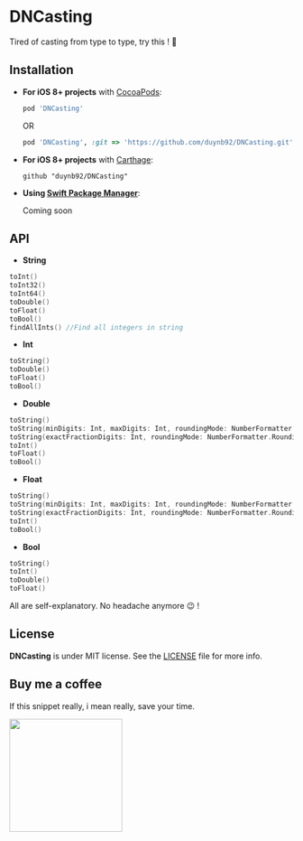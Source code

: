 # DNCasting

Tired of casting from type to type, try this ! :see_no_evil:

## Installation

- **For iOS 8+ projects** with [CocoaPods](https://cocoapods.org):

    ```ruby
    pod 'DNCasting'
    ```
    OR 
    
     ```ruby
    pod 'DNCasting', :git => 'https://github.com/duynb92/DNCasting.git'
    ```

- **For iOS 8+ projects** with [Carthage](https://github.com/Carthage/Carthage):

    ```
    github "duynb92/DNCasting"
    ```

- **Using [Swift Package Manager](https://swift.org/package-manager)**:

    Coming soon

## API

- **String**
```swift
toInt()
toInt32()
toInt64()
toDouble()
toFloat()
toBool()
findAllInts() //Find all integers in string 
```

- **Int**
```swift
toString()
toDouble()
toFloat()
toBool()
```

- **Double**
```swift
toString()
toString(minDigits: Int, maxDigits: Int, roundingMode: NumberFormatter.RoundingMode = .halfEven, locale : Locale = Locale(identifier: "en_US"))
toString(exactFractionDigits: Int, roundingMode: NumberFormatter.RoundingMode = .halfEven, locale : Locale = Locale(identifier: "en_US")) 
toInt()
toFloat()
toBool()
```

- **Float**
```swift
toString()
toString(minDigits: Int, maxDigits: Int, roundingMode: NumberFormatter.RoundingMode = .halfEven, locale : Locale = Locale(identifier: "en_US"))
toString(exactFractionDigits: Int, roundingMode: NumberFormatter.RoundingMode = .halfEven, locale : Locale = Locale(identifier: "en_US")) 
toInt()
toBool()
```

- **Bool**
```swift
toString()
toInt()
toDouble()
toFloat()
```

All are self-explanatory. No headache anymore :wink: !

## License

**DNCasting** is under MIT license. See the [LICENSE](LICENSE) file for more info.

## Buy me a coffee

If this snippet really, i mean really, save your time.


 <a href="https://www.paypal.me/DuyN92" target="_blank">
<img src="http://androiduiux.files.wordpress.com/2013/10/support-button.png" width="200px">
</a>
